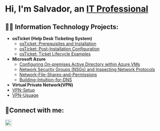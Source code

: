<h1>Hi, I'm Salvador, an <a href="https://linkedin.com/in/salvador-tyler">IT Professional</a></h1>

<h2>👨‍💻 Information Technology Projects:</h2>

- <b>osTicket (Help Desk Ticketing System)</b>
  - [osTicket: Prerequisites and Installation](https://github.com/SalvadorTyler/osticket-prereqs)
  - [osTicket: Post-Installation Configuration](https://github.com/SalvadorTyler/osTicket-Post-Installation-Configuration)
  - [osTicket: Ticket Lifecycle Examples](https://github.com/SalvadorTyler/osTicket-Ticket-Lifecycle-Examples)
- <b>Microsoft Azure</b>
  - [Configuring On-premises Active Directory within Azure VMs](https://github.com/SalvadorTyler/Configuring-On-premises-Active-Directory-within-Azure-VMs)
  - [Network Security Groups (NSGs) and Inspecting Network Protocols](https://github.com/SalvadorTyler/Network-Security-Groups-NSGs-and-Inspecting-Network-Protocols)
  - [Network-File-Shares-and-Permissions](https://github.com/SalvadorTyler/Network-File-Shares-and-Permissions)
  - [Building-Intuition-for-DNS](https://github.com/SalvadorTyler/Building-Intuition-for-DNS)
 -  <b>Virtual Private Network(VPN)</b>
  - [VPN-Setup](https://github.com/SalvadorTyler/VPN-setup)
  - [VPN-Usuage](https://github.com/SalvadorTyler/VPN-Usage)

<h2>🤳Connect with me:</h2>

[<img align="left" alt="Josh | LinkedIn" width="22px" src="https://cdn.jsdelivr.net/npm/simple-icons@v3/icons/linkedin.svg" />][linkedin]

[linkedin]: https://linkedin.com/in/salvador-tyler
